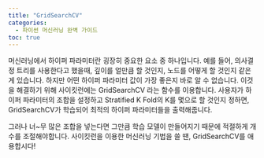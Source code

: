 ```yaml
---
title: "GridSearchCV"
categories:
  - 파이썬 머신러닝 완벽 가이드
toc: true
---
```


머신러닝에서 하이퍼 파라미터란 굉장히 중요한 요소 중 하나입니다. 예를 들어, 의사결정 트리를 사용한다고 했을때, 깊이를 얼만큼 할 것인지, 노드를 어떻게 할 것인지 같은게 있습니다.
하지만 어떤 하이퍼 파라미터 값이 가장 좋은지 바로 알 수 없습니다. 이것을 해결하기 위해 사이킷런에는 GridSearchCV 라는 함수를 이용합니다.
사용자가 하이퍼 파라미터의 조합을 설정하고 Stratified K Fold의 K를 몇으로 할 것인지 정하면, GridSearchCV가 학습되어 최적의 하이퍼 파라미터들을 출력해줍니다.

그러나 너~무 많은 조합을 넣는다면 그만큼 학습 모델이 만들어지기 때문에 적절하게 개수를 조절해야합니다.
사이킷런을 이용한 머신러닝 기법을 쓸 땐, GridSearchCV를 애용합시다!